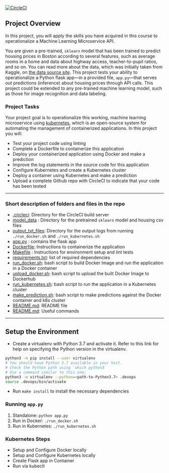 [![CircleCI](https://dl.circleci.com/status-badge/img/gh/thepremiumcoder./tree/main.svg?style=svg)](https://dl.circleci.com/status-badge/redirect/gh/thepremiumcoder./tree/main)

## Project Overview

In this project, you will apply the skills you have acquired in this course to operationalize a Machine Learning Microservice API. 

You are given a pre-trained, `sklearn` model that has been trained to predict housing prices in Boston according to several features, such as average rooms in a home and data about highway access, teacher-to-pupil ratios, and so on. You can read more about the data, which was initially taken from Kaggle, on [the data source site](https://www.kaggle.com/c/boston-housing). This project tests your ability to operationalize a Python flask app—in a provided file, `app.py`—that serves out predictions (inference) about housing prices through API calls. This project could be extended to any pre-trained machine learning model, such as those for image recognition and data labeling.

### Project Tasks

Your project goal is to operationalize this working, machine learning microservice using [kubernetes](https://kubernetes.io/), which is an open-source system for automating the management of containerized applications. In this project you will:
* Test your project code using linting
* Complete a Dockerfile to containerize this application
* Deploy your containerized application using Docker and make a prediction
* Improve the log statements in the source code for this application
* Configure Kubernetes and create a Kubernetes cluster
* Deploy a container using Kubernetes and make a prediction
* Upload a complete Github repo with CircleCI to indicate that your code has been tested


---
### Short description of folders and files in the repo

* [.circleci](./.circleci): Directory for the CircleCI build server
* [model_data](./model_data) : Directory for the pretrained `sklearn` model and housing csv files
* [output_txt_files](./output_txt_files): Directory for the output logs from running `./run_docker.sh` and `./run_kubernetes.sh`
* [app.py](./app.py) : contains the flask app
* [Dockerfile](./app.py): Instructions to containerize the application
* [Makefile](./Makefile) : Instructions for environment setup and lint tests
* [requirements.txt](./requirements.txt): list of required dependencies
* [run_docker.sh](./run_docker.sh): bash script to build Docker Image and run the application in a Docker container
* [upload_docker.sh](./upload_docker.sh): bash script to upload the built Docker Image to Dockerhub
* [run_kubernetes.sh](./run_kubernetes.sh): bash script to run the application in a Kubernetes cluster
* [make_prediction.sh](./make_prediction.sh): bash script to make predictions against the Docker container and k8s cluster
* [README.md](./README.md): README file
* [README.md](./commands.txt): Useful commands

---

## Setup the Environment

* Create a virtualenv with Python 3.7 and activate it. Refer to this link for help on specifying the Python version in the virtualenv. 
```bash
python3 -m pip install --user virtualenv
# You should have Python 3.7 available in your host. 
# Check the Python path using `which python3`
# Use a command similar to this one:
python3 -m virtualenv --python=<path-to-Python3.7> .devops
source .devops/bin/activate
```
* Run `make install` to install the necessary dependencies

### Running `app.py`

1. Standalone:  `python app.py`
2. Run in Docker:  `./run_docker.sh`
3. Run in Kubernetes:  `./run_kubernetes.sh`

### Kubernetes Steps

* Setup and Configure Docker locally
* Setup and Configure Kubernetes locally
* Create Flask app in Container
* Run via kubectl




